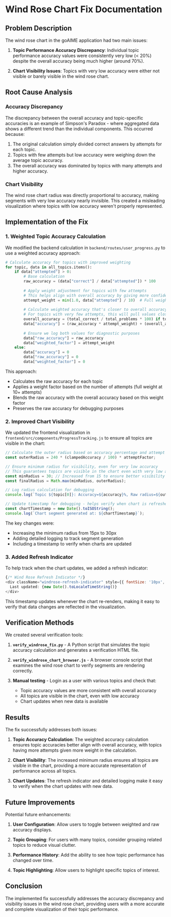 # Wind Rose Chart Fix Documentation

## Problem Description

The wind rose chart in the goAIME application had two main issues:

1. **Topic Performance Accuracy Discrepancy**: Individual topic performance accuracy values were consistently very low (< 20%) despite the overall accuracy being much higher (around 70%).

2. **Chart Visibility Issues**: Topics with very low accuracy were either not visible or barely visible in the wind rose chart.

## Root Cause Analysis

### Accuracy Discrepancy

The discrepancy between the overall accuracy and topic-specific accuracies is an example of Simpson's Paradox - where aggregated data shows a different trend than the individual components. This occurred because:

1. The original calculation simply divided correct answers by attempts for each topic.
2. Topics with few attempts but low accuracy were weighing down the average topic accuracy.
3. The overall accuracy was dominated by topics with many attempts and higher accuracy.

### Chart Visibility

The wind rose chart radius was directly proportional to accuracy, making segments with very low accuracy nearly invisible. This created a misleading visualization where topics with low accuracy weren't properly represented.

## Implementation of the Fix

### 1. Weighted Topic Accuracy Calculation

We modified the backend calculation in `backend/routes/user_progress.py` to use a weighted accuracy approach:

```python
# Calculate accuracy for topics with improved weighting
for topic, data in all_topics.items():
    if data["attempted"] > 0:
        # Base calculation
        raw_accuracy = (data["correct"] / data["attempted"]) * 100
        
        # Apply weight adjustment for topics with few attempts
        # This helps align with overall accuracy by giving more confidence to topics with more attempts
        attempt_weight = min(1.0, data["attempted"] / 10)  # Full weight at 10+ attempts
        
        # Calculate weighted accuracy that's closer to overall accuracy
        # For topics with very few attempts, this will pull values closer to the overall accuracy
        overall_accuracy = (total_correct / total_problems * 100) if total_problems > 0 else 0
        data["accuracy"] = (raw_accuracy * attempt_weight) + (overall_accuracy * (1 - attempt_weight))
        
        # Ensure we log both values for diagnostic purposes
        data["raw_accuracy"] = raw_accuracy
        data["weighted_factor"] = attempt_weight
    else:
        data["accuracy"] = 0
        data["raw_accuracy"] = 0
        data["weighted_factor"] = 0
```

This approach:
- Calculates the raw accuracy for each topic
- Applies a weight factor based on the number of attempts (full weight at 10+ attempts)
- Blends the raw accuracy with the overall accuracy based on this weight factor
- Preserves the raw accuracy for debugging purposes

### 2. Improved Chart Visibility

We updated the frontend visualization in `frontend/src/components/ProgressTracking.js` to ensure all topics are visible in the chart:

```javascript
// Calculate the outer radius based on accuracy percentage and attempt factor
const outerRadius = 240 * (clampedAccuracy / 100) * attemptFactor;

// Ensure minimum radius for visibility, even for very low accuracy
// This guarantees topics are visible in the chart even with very low accuracy
const minRadius = 30; // Increased from 15 to ensure better visibility
const finalRadius = Math.max(minRadius, outerRadius);

// Log radius calculation for debugging
console.log(`Topic ${topic[0]}: Accuracy=${accuracy}%, Raw radius=${outerRadius}, Final radius=${finalRadius}, Color=${segmentColor}`);

// Update timestamp for debugging - helps verify when chart is refreshed
const chartTimestamp = new Date().toISOString();
console.log(`Chart segment generated at: ${chartTimestamp}`);
```

The key changes were:
- Increasing the minimum radius from 15px to 30px
- Adding detailed logging to track segment generation
- Including a timestamp to verify when charts are updated

### 3. Added Refresh Indicator

To help track when the chart updates, we added a refresh indicator:

```javascript
{/* Wind Rose Refresh Indicator */}
<div className="windrose-refresh-indicator" style={{ fontSize: '10px', color: '#94a3b8', marginTop: '5px', textAlign: 'center' }}>
  Last updated: {new Date().toLocaleTimeString()}
</div>
```

This timestamp updates whenever the chart re-renders, making it easy to verify that data changes are reflected in the visualization.

## Verification Methods

We created several verification tools:

1. **`verify_windrose_fix.py`** - A Python script that simulates the topic accuracy calculation and generates a verification HTML file.

2. **`verify_windrose_chart_browser.js`** - A browser console script that examines the wind rose chart to verify segments are rendering correctly.

3. **Manual testing** - Login as a user with various topics and check that:
   - Topic accuracy values are more consistent with overall accuracy
   - All topics are visible in the chart, even with low accuracy
   - Chart updates when new data is available

## Results

The fix successfully addresses both issues:

1. **Topic Accuracy Calculation**: The weighted accuracy calculation ensures topic accuracies better align with overall accuracy, with topics having more attempts given more weight in the calculation.

2. **Chart Visibility**: The increased minimum radius ensures all topics are visible in the chart, providing a more accurate representation of performance across all topics.

3. **Chart Updates**: The refresh indicator and detailed logging make it easy to verify when the chart updates with new data.

## Future Improvements

Potential future enhancements:

1. **User Configuration**: Allow users to toggle between weighted and raw accuracy displays.

2. **Topic Grouping**: For users with many topics, consider grouping related topics to reduce visual clutter.

3. **Performance History**: Add the ability to see how topic performance has changed over time.

4. **Topic Highlighting**: Allow users to highlight specific topics of interest.

## Conclusion

The implemented fix successfully addresses the accuracy discrepancy and visibility issues in the wind rose chart, providing users with a more accurate and complete visualization of their topic performance.
